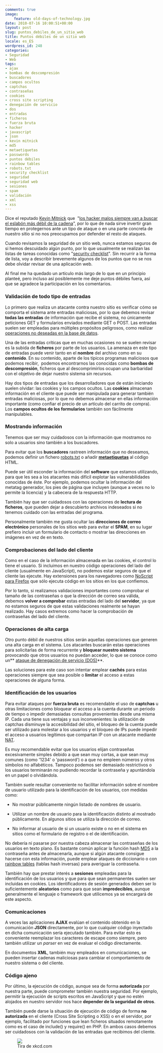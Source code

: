 ```yaml
---
comments: true
image:
    feature: old-days-of-technology.jpg
date: 2010-07-16 10:00:51+00:00
layout: post
slug: puntos_debiles_de_un_sitio_web
title: Puntos débiles de un sitio web
locale: es_ES
wordpress_id: 248
categories:
- Seguridad
- Web
tags:
- ajax
- bombas de descompresión
- buscadores
- campos ocultos
- captchas
- contraseñas
- cookies
- cross site scripting
- denegación de servicio
- dos
- entradas
- ficheros
- fuerza bruta
- hacker
- javascript
- json
- kevin mitnick
- md5
- metaetiquetas
- passwords
- puntos débiles
- rainbow tables
- robots.txt
- security checklist
- seguridad
- seguridad web
- sesiones
- spam
- validación
- xml
- xss
---
```


Dice el reputado [Kevin Mitnick](http://en.wikipedia.org/wiki/Kevin_Mitnick) que  "[los hacker malos siempre van a buscar el eslabón más débil de la cadena](http://www.publico.es/ciencias/302108/hacker/malos/siempre/buscar/eslabon/debil/cadena)", por lo que de nada sirve invertir gran tiempo en protegernos ante un tipo de ataque o en una parte concreta de nuestro sitio si no nos preocupamos por defender el resto de ataques.

Cuando revisamos la seguridad de un sitio web, nunca estamos seguros de si hemos descuidado algún punto, por lo que usualmente se realizan las listas de tareas conocidas como "[security checklist](http://www.google.es/search?q=security+checklist)". Sin recurrir a la forma de lista, voy a describir brevemente algunos de los puntos que no se nos debe olvidar revisar de una aplicación web.

Al final me ha quedado un artículo más largo de lo que en un principio planteé, pero incluso así posiblemente me deje puntos débiles fuera, así que se agradece la participación en los comentarios.


### Validación de todo tipo de entradas


Lo primero que realiza un atacante contra nuestro sitio es verificar cómo se comporta el sistema ante entradas maliciosas, por lo que debemos revisar **todas las entradas** de información que recibe el sistema, no únicamente peticiones GET y formularios enviados mediante GET o POST. Las entradas suelen ser empleadas para múltiples propósitos peligrosos, como realizar [operaciones no deseadas en la base de datos](http://en.wikipedia.org/wiki/Sql_injection).

Una de las entradas críticas que en muchas ocasiones no se suelen revisar es la subida de **ficheros** por parte de los usuarios. La amenaza en este tipo de entradas puede venir tanto en el **nombre** del archivo como en su **contenido**. En su contenido, aparte de los típicos programas maliciosos que podemos recibir,  podemos encontrarnos las conocidas como **bombas de descompresión**, ficheros que al descomprimirlos ocupan una barbaridad con el objetivo de dejar nuestro sistema sin recursos.

Hay dos tipos de entradas que los desarrolladores que de están iniciando suelen olvidar: las cookies y los campos ocultos. Las **cookies** almacenan información en el cliente que puede ser manipulada para generar también entradas maliciosas, por lo que no debemos almacenar en ellas información importante (como confiar el precio de un artículo del carrito de compra). Los **campos ocultos de los formularios** también son fácilmente manipulables.




### Mostrando información


Tenemos que ser muy cuidadosos con la información que mostramos no solo a usuarios sino también a los buscadores.

Para evitar que los **buscadores** rastreen información que no deseamos, podemos definir un fichero [robots.txt](http://es.wikipedia.org/wiki/Est%C3%A1ndar_de_exclusi%C3%B3n_de_robots) o añadir [**metaetiquetas**](http://www.robotstxt.org/meta.html) al código HTML.

Puede ser útil esconder la información del **software** que estamos utilizando, para que les sea a los atacantes más difícil explotar las vulnerabilidades conocidas de éste. Por ejemplo, podemos ocultar la información del metatag generador, los pies de página que incluyen (aunque a veces no lo permite la licencia) y la cabecera de la respuesta HTTP.

También hay que ser cuidadosos con las operaciones de **lectura de ficheros**, que pueden dejar a descubierto archivos indeseados si no tenemos cuidado con las entradas del programa.

Personalmente también me gusta ocultar las **direcciones de correo electrónico** personales de los sitios web para evitar el **SPAM**, en su lugar prefiero incluir un formulario de contacto o mostrar las direcciones en imágenes en vez de en texto.


### Comprobaciones del lado del cliente


Como en el caso de la información almacenada en las cookies, el control lo tiene el usuario. Si incluimos en nuestro código operaciones del lado del cliente (usualmente en JavaScript), no podemos estar seguros de que el cliente las ejecute. Hay extensiones para los navegadores como [NoScript para Firefox](https://addons.mozilla.org/es-ES/firefox/addon/722/) que sólo ejecuta código en los sitios en los que confiemos.

Por lo tanto, si realizamos validaciones importantes como comprobar el tamaño de las contraseñas o que la dirección de correo sea válida, debemos **volver a comprobar** estas entradas del lado del **servidor**, ya que no estamos seguros de que estas validaciones realmente se hayan realizado. Hay casos extremos como hacer la comprobación de contraseñas del lado del cliente.


### Operaciones de alta carga


Otro punto débil de nuestros sitios serán aquellas operaciones que generen una alta carga en el sistema. Los atacantes buscarán estas operaciones para solicitarlas de forma recurrente y **bloquear nuestro sistema** provocando que otros usuarios no puedan acceder, lo que se conoce como un** [ataque de denegación de servicio (DOS)](http://en.wikipedia.org/wiki/Denial-of-service_attack)**.

Las soluciones para este caso son intentar emplear **cachés** para estas operaciones siempre que sea posible o **limitar** el acceso a estas operaciones de alguna forma.


### Identificación de los usuarios


Para evitar ataques por **fuerza bruta** es recomendable el uso de **captchas** u otras limitaciones como bloquear el acceso a la cuenta durante un periodo de tiempo o impedir demasiadas consultas provenientes desde una misma IP. Cada una tiene sus ventajas y sus inconvenientes: la utilización de captchas disminuye la accesibilidad del sitio, el bloqueo de la cuenta puede ser utilizado para molestar a los usuarios y el bloqueo de IPs puede impedir el acceso a usuarios legítimos que compartan IP con un atacante mediante [NAT](http://en.wikipedia.org/wiki/NAT).

Es muy recomendable evitar que los usuarios elijan contraseñas excesivamente simples debido a que sean muy cortas, a que sean muy comunes (como '1234' o 'password') o a que no empleen números y otros símbolos no alfabéticos. Tampoco podemos ser demasiado restrictivos o los usuarios terminarán no pudiendo recordar la contraseña y apuntándola en un papel o olvidándola.

También suele resultar conveniente no facilitar información sobre el nombre de usuario utilizado para la identificación de los usuarios, con medidas como:



	
  * No mostrar públicamente ningún listado de nombres de usuario.

	
  * Utilizar un nombre de usuario para la identificación distinto al mostrado públicamente. En algunos sitios se utiliza la dirección de correo.

	
  * No informar al usuario de si un usuario existe o no en el sistema en sitios como el formulario de registro o el de identificación.


No debería ni pasarse por nuestra cabeza almacenar las contraseñas de  los usuarios en texto plano. Es bastante común aplicar la función hash [MD5](http://en.wikipedia.org/wiki/Md5) a la contraseña  antes de almacenarla, aunque si algún atacante consigue hacerse con esta  información, puede emplear ataques de diccionario o con [rainbow tables](http://www.passcracking.com/) (tablas hash inversas) para  averiguar la contraseña.

También hay que prestar interés a **sesiones** empleadas para la identificación de los usuarios y que para que sean permanentes suelen ser incluidas en cookies. Los identificadores de sesión generados deben ser lo suficientemente **aleatorios** como para que sean **impredecibles**, aunque generalmente el lenguaje o framework que utilicemos ya se encargará de este aspecto.


### Comunicaciones


A veces las aplicaciones **AJAX** evalúan el contenido obtenido en la comunicación **JSON** directamente, por lo que cualquier código inyectado en dicha comunicación sería ejecutado también. Para evitar esto es conveniente reemplazar los caracteres de escape como siempre, pero también utilizar un _parser_ en vez de evaluar el código directamente.

En documentos **XML**, también muy empleados en comunicaciones, se pueden insertar cadenas maliciosas para cambiar el comportamiento de nuestro sistema o del cliente.


### Código ajeno


Por último, la ejecución de código, aunque sea de forma **autorizada** por nuestra parte, puede comprometer también nuestra seguridad. Por ejemplo, permitir la ejecución de scripts escritos en JavaScript y que no estén alojados en nuestro servidor nos hace **depender de la seguridad de otros**.

También puede darse la situación de ejecución de código de forma **no autorizada** en el cliente (Cross Site Scripting o XSS) o en el servidor, por ejemplo, facilitado por funciones que lean ficheros situados remotamente como es el caso de include() y require() en PHP. En ambos casos debemos ser cuidadosos con la validación de las entradas que recibimos del cliente.

<figure>
	<a href="https://xkcd.com/327/">
        <img src="http://jllopezpino.files.wordpress.com/2010/07/xkcd-sql-injection1.png">
    </a>
	<figcaption>Tira de xkcd.com</figcaption>
</figure>

